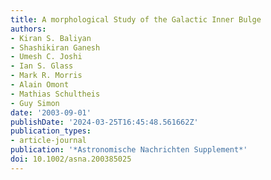 ```yaml
---
title: A morphological Study of the Galactic Inner Bulge
authors:
- Kiran S. Baliyan
- Shashikiran Ganesh
- Umesh C. Joshi
- Ian S. Glass
- Mark R. Morris
- Alain Omont
- Mathias Schultheis
- Guy Simon
date: '2003-09-01'
publishDate: '2024-03-25T16:45:48.561662Z'
publication_types:
- article-journal
publication: '*Astronomische Nachrichten Supplement*'
doi: 10.1002/asna.200385025
---
```

